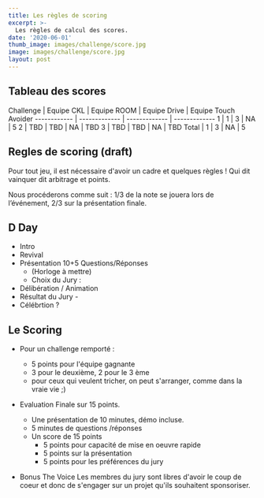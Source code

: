 ```yaml
---
title: Les règles de scoring
excerpt: >-
  Les règles de calcul des scores.
date: '2020-06-01'
thumb_image: images/challenge/score.jpg
image: images/challenge/score.jpg
layout: post
---
```


## Tableau des scores

Challenge | Equipe CKL |  Equipe ROOM | Equipe Drive | Equipe Touch Avoider
------------ | ------------- | ------------- | -------------
1  | 1 |  3 | NA | 5
2  | TBD |  TBD | NA | TBD
3  | TBD |  TBD | NA | TBD
Total | 1 |  3 | NA | 5

## Regles de scoring (draft)

Pour tout jeu, il est nécessaire d'avoir un cadre et quelques règles ! Qui dit vainquer dit arbitrage et points.

Nous procéderons comme suit :  1/3 de la note se jouera lors de l’événement, 2/3 sur la présentation finale.

## D Day
+ Intro
+ Revival
+ Présentation 10+5 Questions/Réponses 
  + (Horloge à mettre)
  + Choix du Jury : 
+ Délibération / Animation
+ Résultat du Jury - 
+ Célébrtion ? 


## Le Scoring
+ Pour un challenge remporté : 
  + 5 points pour l'équipe gagnante
  + 3 pour le deuxième, 2 pour le 3 ème
  + pour ceux qui veulent tricher, on peut s'arranger, comme dans la vraie vie ;)
  

+ Evaluation Finale sur 15 points.
	+ Une présentation de 10 minutes, démo incluse.
	+ 5 minutes de questions /réponses
	+ Un score de 15 points
		+ 5 points pour capacité de mise en oeuvre rapide 
		+ 5 points sur la présentation
		+ 5 points pour les préférences du jury

+ Bonus The Voice
Les membres du jury sont libres d'avoir le coup de coeur et donc de s'engager sur un projet qu'ils souhaitent sponsoriser.

